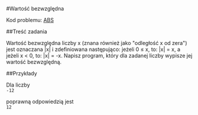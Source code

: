 #Wartość bezwzględna

Kod problemu: [ABS](https://themis.lo14.wroc.pl/ZAISD2017GR3/ABS)

##Treść zadania

Wartość bezwzględna liczby x (znana również jako "odległość x od zera") jest oznaczana |x| i zdefiniowana następująco: jeżeli 0 ≤ x, to: |x| = x, a jeżeli x < 0, to: |x| = -x. Napisz program, który dla zadanej liczby wypisze jej wartość bezwzględną.

##Przykłady

Dla liczby  
`-12` 
 
poprawną odpowiedzią jest  
`12`